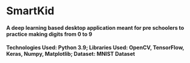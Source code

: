 # SmartKid
#### A deep learning based desktop application meant for pre schoolers to practice making digits from 0 to 9
#### Technologies Used: Python 3.9; Libraries Used: OpenCV, TensorFlow, Keras, Numpy, Matplotlib; Dataset: MNIST Dataset

